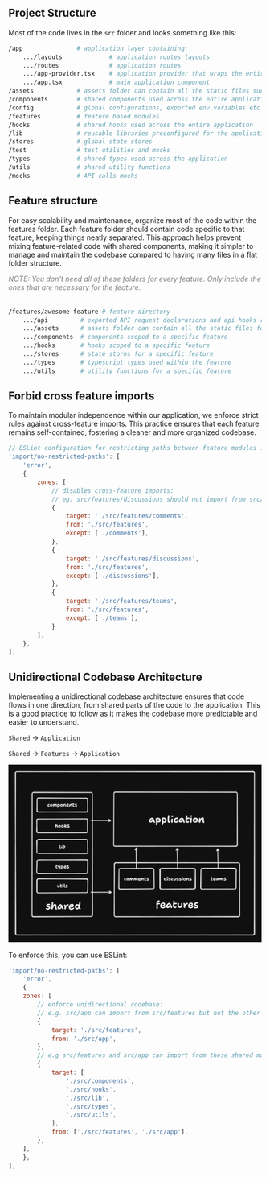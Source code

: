 ## Project Structure

Most of the code lives in the `src` folder and looks something like this:

```sh
/app               # application layer containing:
    .../layouts             # application routes layouts
    .../routes              # application routes
    .../app-provider.tsx    # application provider that wraps the entire application with global providers.
    .../app.tsx             # main application component
/assets            # assets folder can contain all the static files such as images, fonts, etc.
/components        # shared components used across the entire application
/config            # global configurations, exported env variables etc.
/features          # feature based modules
/hooks             # shared hooks used across the entire application
/lib               # reusable libraries preconfigured for the application
/stores            # global state stores
/test              # test utilities and mocks
/types             # shared types used across the application
/utils             # shared utility functions
/mocks             # API calls mocks
```

## Feature structure

For easy scalability and maintenance, organize most of the code within the features folder. Each feature folder should contain code specific to that feature, keeping things neatly separated. This approach helps prevent mixing feature-related code with shared components, making it simpler to manage and maintain the codebase compared to having many files in a flat folder structure.

<span style="color: gray; font-style: italic;">
    NOTE: You don't need all of these folders for every feature. Only include the ones that are necessary for the feature.
    </br></br>
</span>

```sh
/features/awesome-feature # feature directory
    .../api         # exported API request declarations and api hooks related to a specific feature
    .../assets      # assets folder can contain all the static files for a specific feature
    .../components  # components scoped to a specific feature
    .../hooks       # hooks scoped to a specific feature
    .../stores      # state stores for a specific feature
    .../types       # typescript types used within the feature
    .../utils       # utility functions for a specific feature
```

## Forbid cross feature imports

To maintain modular independence within our application, we enforce strict rules against cross-feature imports. This practice ensures that each feature remains self-contained, fostering a cleaner and more organized codebase.

```js
// ESLint configuration for restricting paths between feature modules .eslintrc
'import/no-restricted-paths': [
    'error',
    {
        zones: [
            // disables cross-feature imports:
            // eg. src/features/discussions should not import from src/features/comments, etc.
            {
                target: './src/features/comments',
                from: './src/features',
                except: ['./comments'],
            },
            {
                target: './src/features/discussions',
                from: './src/features',
                except: ['./discussions'],
            },
            {
                target: './src/features/teams',
                from: './src/features',
                except: ['./teams'],
            }
        ],
    },
],
```

## Unidirectional Codebase Architecture

Implementing a unidirectional codebase architecture ensures that code flows in one direction, from shared parts of the code to the application.
This is a good practice to follow as it makes the codebase more predictable and easier to understand.

`Shared` → `Application`

`Shared` → `Features` → `Application`

![Unidirectional Codebase Architecture diagram](assets/unidirectional-codebase.png)

To enforce this, you can use ESLint:

```js
'import/no-restricted-paths': [
    'error',
    {
    zones: [
        // enforce unidirectional codebase:
        // e.g. src/app can import from src/features but not the other way around
        {
            target: './src/features',
            from: './src/app',
        },
        // e.g src/features and src/app can import from these shared modules but not the other way around
        {
            target: [
                './src/components',
                './src/hooks',
                './src/lib',
                './src/types',
                './src/utils',
            ],
            from: ['./src/features', './src/app'],
        },
    ],
    },
],
```
